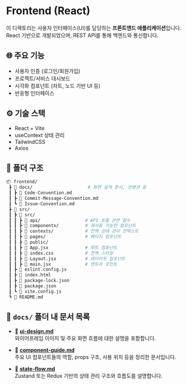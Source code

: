 # Frontend (React)

이 디렉토리는 사용자 인터페이스(UI)를 담당하는 **프론트엔드 애플리케이션**입니다.  
React 기반으로 개발되었으며, REST API를 통해 백엔드와 통신합니다.

## 🌐 주요 기능

- 사용자 인증 (로그인/회원가입)
- 프로젝트/서비스 대시보드
- 시각화 컴포넌트 (차트, 노드 기반 UI 등)
- 반응형 인터페이스

## ⚙️ 기술 스택

- React + Vite
- useContext 상태 관리
- TailwindCSS
- Axios

## 📁 폴더 구조

```bash
📦 frontend/
 ┣ 📂 docs/                     # 화면 설계 문서, 컨벤션 등
 ┃ ┣ 📜 Code-Convention.md
 ┃ ┣ 📜 Commit-Message-Convention.md
 ┃ ┗ 📜 Issue-Convention.md
 ┣ 📂 src/
 ┃ ┣ 📂 src/
 ┃ ┃ ┣ 📂 api/                 # API 호출 관련 함수
 ┃ ┃ ┣ 📂 components/          # 재사용 가능한 컴포넌트
 ┃ ┃ ┣ 📂 contexts/            # 전역 상태 관리 컨텍스트
 ┃ ┃ ┣ 📂 pages/               # 페이지 컴포넌트
 ┃ ┃ ┣ 📂 public/
 ┃ ┃ ┣ 📜 App.jsx              # 루트 컴포넌트
 ┃ ┃ ┣ 📜 index.css            # 전역 스타일
 ┃ ┃ ┣ 📜 Layout.jsx           # 레이아웃 컴포넌트
 ┃ ┃ ┣ 📜 main.jsx             # 엔트리 포인트
 ┃ ┣ 📜 eslint.config.js
 ┃ ┣ 📜 index.html
 ┃ ┣ 📜 package-lock.json
 ┃ ┣ 📜 package.json
 ┃ ┗ 📜 vite.config.js
 ┗ 📜 README.md
```

## 📂 `docs/` 폴더 내 문서 목록

- 🧭 **[ui-design.md](./docs/ui-design.md)**  
  와이어프레임 이미지 및 주요 화면 흐름에 대한 설명을 포함합니다.

- 🧩 **[component-guide.md](./docs/component-guide.md)**  
  주요 UI 컴포넌트들의 역할, props 구조, 사용 위치 등을 정리한 문서입니다.

- 🔄 **[state-flow.md](./docs/state-flow.md)**  
  Zustand 또는 Redux 기반의 상태 관리 구조와 흐름도를 설명합니다.
